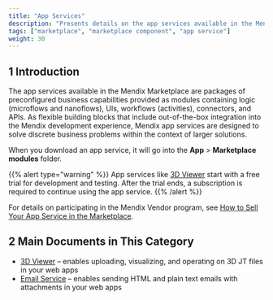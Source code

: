 ```yaml
---
title: "App Services"
description: "Presents details on the app services available in the Mendix Marketplace."
tags: ["marketplace", "marketplace component", "app service"]
weight: 30
---
```


## 1 Introduction

The app services available in the Mendix Marketplace are packages of preconfigured business capabilities provided as modules containing logic (microflows and nanoflows), UIs, workflows (activities), connectors, and APIs. As flexible building blocks that include out-of-the-box integration into the Mendix development experience, Mendix app services are designed to solve discrete business problems within the context of larger solutions. 

When you download an app service, it will go into the **App** > **Marketplace modules** folder.

{{% alert type="warning" %}}
App services like [3D Viewer](3d-viewer) start with a free trial for development and testing. After the trial ends, a subscription is required to continue using the app service.
{{% /alert %}}

For details on participating in the Mendix Vendor program, see [How to Sell Your App Service in the Marketplace](/appstore/creating-content/as-sell).

## 2 Main Documents in This Category

* [3D Viewer](3d-viewer) – enables uploading, visualizing, and operating on 3D JT files in your web apps 
* [Email Service](email-service) – enables sending HTML and plain text emails with attachments in your web apps
